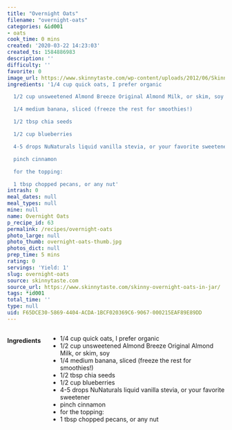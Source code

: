 ```yaml
---
title: "Overnight Oats"
filename: "overnight-oats"
categories: &id001
- oats
cook_time: 0 mins
created: '2020-03-22 14:23:03'
created_ts: 1584886983
description: ''
difficulty: ''
favorite: 0
image_url: https://www.skinnytaste.com/wp-content/uploads/2012/06/Skinny-Overnight-Oats-in-a-Jar-550x732.jpg
ingredients: '1/4 cup quick oats, I prefer organic

  1/2 cup unsweetened Almond Breeze Original Almond Milk, or skim, soy

  1/4 medium banana, sliced (freeze the rest for smoothies!)

  1/2 tbsp chia seeds

  1/2 cup blueberries

  4-5 drops NuNaturals liquid vanilla stevia, or your favorite sweetener

  pinch cinnamon

  for the topping:

  1 tbsp chopped pecans, or any nut'
intrash: 0
meal_dates: null
meal_types: null
mine: null
name: Overnight Oats
p_recipe_id: 63
permalink: /recipes/overnight-oats
photo_large: null
photo_thumb: overnight-oats-thumb.jpg
photos_dict: null
prep_time: 5 mins
rating: 0
servings: 'Yield: 1'
slug: overnight-oats
source: skinnytaste.com
source_url: https://www.skinnytaste.com/skinny-overnight-oats-in-jar/
tags: *id001
total_time: ''
type: null
uid: F65DCE30-5869-4404-ACDA-1BCF020369C6-9067-000215EAF89E89DD
---
```

<div class="large-8 medium-7 columns" id="writeup">	</div><!-- #writeup -->
</div><!-- #row-one -->
<div class="row" id="row-two">	<div class="medium-4 small-5 columns" id="ingredients"><h4>Ingredients</h4><div class="box box-ingredients content"><ul>
<li>1/4 cup quick oats, I prefer organic</li>
<li>1/2 cup unsweetened Almond Breeze Original Almond Milk, or skim, soy</li>
<li>1/4 medium banana, sliced (freeze the rest for smoothies!)</li>
<li>1/2 tbsp chia seeds</li>
<li>1/2 cup blueberries</li>
<li>4-5 drops NuNaturals liquid vanilla stevia, or your favorite sweetener</li>
<li>pinch cinnamon</li>
<li>for the topping:</li>
<li>1 tbsp chopped pecans, or any nut</li>
</ul>
</div>	</div>	<div class="medium-6 small-7 columns" id="directions">	</div>